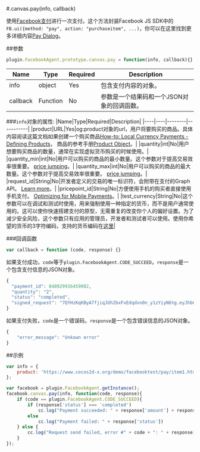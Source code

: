 #.canvas.pay(info, callback)

使用[Facebook支付](http://developers.facebook.com/docs/payments/)进行一次支付。这个方法封装Facebook JS SDK中的`FB.ui({method: "pay", action: "purchaseitem", ...)`，你可以在这里找到更多详细内容[Pay Dialog](http://developers.facebook.com/docs/payments/reference/paydialog)。

##参数

```javascript
plugin.FacebookAgent.prototype.canvas.pay = function(info, callback){}
```

|Name|Type|Required|Description|
|----|----|--------|-----------|
|info|object|Yes|包含支付内容的对象。|
|callback|Function|No|参数是一个结果码和一个JSON对象的回调函数。|

###`info`对象的属性:
|Name|Type|Required|Description|
|----|----|--------|-----------|
|product|URL|Yes|og:product对象的url，用户将要购买的商品。具体内容阅读这篇文档如果创建一个购买商品[How-to: Local Currency Payments - Defining Products](http://developers.facebook.com/docs/howtos/payments/definingproducts/)， 商品的参考手册[Product Object](http://developers.facebook.com/docs/payments/product/)。|
|quantity|int|No|用户想要购买商品的数量，通常在实现虚拟货币购买的时候使用。|
|quantity_min|int|No|用户可以购买的商品的最小数量。这个参数对于提高交易效率很重要。 [price jumping](http://developers.facebook.com/docs/howtos/payments/paymentflow/#pricejumping)。|
|quantity_max|int|No|用户可以购买的商品的最大数量。这个参数对于提高交易效率很重要。 [price jumping](http://developers.facebook.com/docs/howtos/payments/paymentflow/#pricejumping)。|
|request_id|String|No|开发者定义的交易的唯一标识符，会附带在支付的Graph API。 [Learn more](http://developers.facebook.com/docs/howtos/payments/fulfillment/#requestid)。|
|pricepoint_id|String|No|方便使用手机的购买者直接使用手机支付。 [Optimizing for Mobile Payments](http://developers.facebook.com/docs/howtos/payments/mobilepricing/)。|
|test_currency|String|No|这个参数可以在调试和测试时使用，用来强制使用一种指定的货币，而不是用户通常使用的。这可以使你快速搭建支付的原型，无需重复的改变你个人的偏好设置。为了减少安全风险，这个参数只有应用的管理员，开发者和测试者可以使用。使用你希望的货币的3字符编码，支持的货币编码在[这里](http://developers.facebook.com/docs/concepts/payments/pricefloors/)|

###回调函数

```javascript
var callback = function (code, response) {}
```

如果支付成功，`code`等于`plugin.FacebookAgent.CODE_SUCCEED`，`response`是一个包含支付信息的JSON对象。
```javascript
{
  "payment_id": 848929916459082,
  "quantity": "2",
  "status": "completed", 
  "signed_request": "7QYHzKqKByA7fjiqJUh2bxFvEdqdvn0n_y1zYiyN6tg.eyJhbGCJxdWFudGl0eSI6IjEiLCJzdGF0dXMiOiJjb21wbGV0ZWQifQ"
}
```

如果支付失败，`code`是一个错误码，`response`是一个包含错误信息的JSON对象。

```javascript
{
    "error_message": "Unkown error"
}
```

##示例

```javascript
var info = {
    product: 'https://www.cocos2d-x.org/demo/facebooktest/pay/item1.html'
};

var facebook = plugin.FacebookAgent.getInstance();
facebook.canvas.pay(info, function(code, response){
    if (code == plugin.FacebookAgent.CODE_SUCCEED){
        if (response['status'] === 'completed')
            cc.log("Payment succeeded: " + response['amount'] + response['currency']);
        else 
            cc.log("Payment failed: " + response['status'])
    } else {
        cc.log("Request send failed, error #" + code + ": " + response);
    }
});
```
